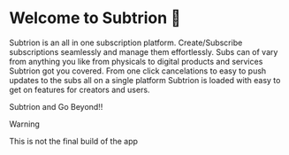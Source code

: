 # Welcome to Subtrion 👋

Subtrion is an all in one subscription platform. Create/Subscribe subscriptions seamlessly and manage them effortlessly. Subs can of vary from anything you like from physicals to digital products and services Subtrion got you covered. From one click cancelations to easy to push updates to the subs all on a single platform Subtrion is loaded with easy to get on features for creators and users.

Subtrion and Go Beyond!!

> [!WARNING]
> This is not the final build of the app
